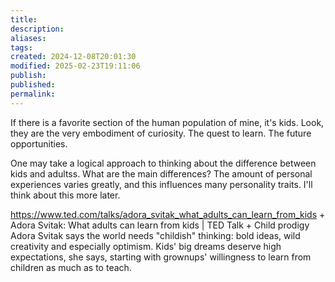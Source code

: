 ```yaml
---
title: 
description: 
aliases: 
tags: 
created: 2024-12-08T20:01:30
modified: 2025-02-23T19:11:06
publish: 
published: 
permalink: 
---
```



If there is a favorite section of the human population of mine, it's kids. Look, they are the very embodiment of curiosity. The quest to learn. The future opportunities.

One may take a logical approach to thinking about the difference between kids and adultss. What are the main differences? The amount of personal experiences varies greatly, and this influences many personality traits. I'll think about this more later.


https://www.ted.com/talks/adora_svitak_what_adults_can_learn_from_kids + Adora Svitak: What adults can learn from kids | TED Talk + Child prodigy Adora Svitak says the world needs "childish" thinking: bold ideas, wild creativity and especially optimism. Kids' big dreams deserve high expectations, she says, starting with grownups' willingness to learn from children as much as to teach.
